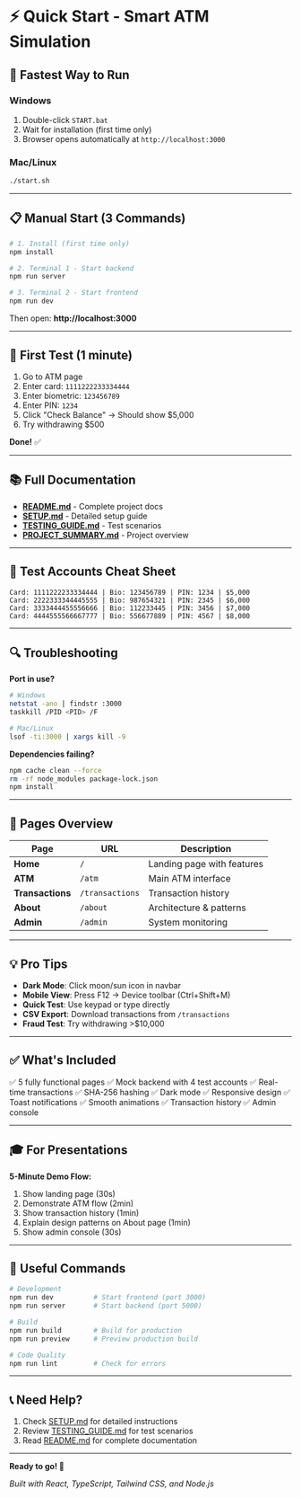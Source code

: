 # ⚡ Quick Start - Smart ATM Simulation

## 🚀 Fastest Way to Run

### Windows
1. Double-click `START.bat`
2. Wait for installation (first time only)
3. Browser opens automatically at `http://localhost:3000`

### Mac/Linux
```bash
./start.sh
```

---

## 📋 Manual Start (3 Commands)

```bash
# 1. Install (first time only)
npm install

# 2. Terminal 1 - Start backend
npm run server

# 3. Terminal 2 - Start frontend
npm run dev
```

Then open: **http://localhost:3000**

---

## 🧪 First Test (1 minute)

1. Go to ATM page
2. Enter card: `1111222233334444`
3. Enter biometric: `123456789`
4. Enter PIN: `1234`
5. Click "Check Balance" → Should show $5,000
6. Try withdrawing $500

**Done!** ✅

---

## 📚 Full Documentation

- **[README.md](./README.md)** - Complete project docs
- **[SETUP.md](./SETUP.md)** - Detailed setup guide
- **[TESTING_GUIDE.md](./TESTING_GUIDE.md)** - Test scenarios
- **[PROJECT_SUMMARY.md](./PROJECT_SUMMARY.md)** - Project overview

---

## 🎯 Test Accounts Cheat Sheet

```
Card: 1111222233334444 | Bio: 123456789 | PIN: 1234 | $5,000
Card: 2222333344445555 | Bio: 987654321 | PIN: 2345 | $6,000
Card: 3333444455556666 | Bio: 112233445 | PIN: 3456 | $7,000
Card: 4444555566667777 | Bio: 556677889 | PIN: 4567 | $8,000
```

---

## 🔍 Troubleshooting

**Port in use?**
```bash
# Windows
netstat -ano | findstr :3000
taskkill /PID <PID> /F

# Mac/Linux
lsof -ti:3000 | xargs kill -9
```

**Dependencies failing?**
```bash
npm cache clean --force
rm -rf node_modules package-lock.json
npm install
```

---

## 📱 Pages Overview

| Page | URL | Description |
|------|-----|-------------|
| **Home** | `/` | Landing page with features |
| **ATM** | `/atm` | Main ATM interface |
| **Transactions** | `/transactions` | Transaction history |
| **About** | `/about` | Architecture & patterns |
| **Admin** | `/admin` | System monitoring |

---

## 💡 Pro Tips

- **Dark Mode**: Click moon/sun icon in navbar
- **Mobile View**: Press F12 → Device toolbar (Ctrl+Shift+M)
- **Quick Test**: Use keypad or type directly
- **CSV Export**: Download transactions from `/transactions`
- **Fraud Test**: Try withdrawing >$10,000

---

## ✅ What's Included

✅ 5 fully functional pages
✅ Mock backend with 4 test accounts
✅ Real-time transactions
✅ SHA-256 hashing
✅ Dark mode
✅ Responsive design
✅ Toast notifications
✅ Smooth animations
✅ Transaction history
✅ Admin console

---

## 🎓 For Presentations

**5-Minute Demo Flow:**
1. Show landing page (30s)
2. Demonstrate ATM flow (2min)
3. Show transaction history (1min)
4. Explain design patterns on About page (1min)
5. Show admin console (30s)

---

## 🔗 Useful Commands

```bash
# Development
npm run dev          # Start frontend (port 3000)
npm run server       # Start backend (port 5000)

# Build
npm run build        # Build for production
npm run preview      # Preview production build

# Code Quality
npm run lint         # Check for errors
```

---

## 📞 Need Help?

1. Check [SETUP.md](./SETUP.md) for detailed instructions
2. Review [TESTING_GUIDE.md](./TESTING_GUIDE.md) for test scenarios
3. Read [README.md](./README.md) for complete documentation

---

**Ready to go! 🚀**

*Built with React, TypeScript, Tailwind CSS, and Node.js*
